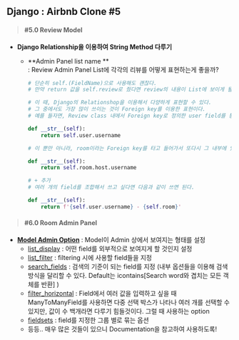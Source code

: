 ## Django : Airbnb Clone #5

> #### #5.0 Review Model

- **Django Relationship을 이용하여 String Method 다루기**

  - **Admin Panel list name **<br>
    : Review Admin Panel List에 각각의 리뷰를 어떻게 표현하는게 좋을까?

    ```python
    # 단순히 self.(FieldName)으로 사용해도 괜찮다.
    # 만약 return 값을 self.review로 줬다면 review의 내용이 List에 보이게 될 것이다.
    
    # 이 때, Django의 Relationshop을 이용해서 다양하게 표현할 수 있다.
    # 그 중에서도 가장 많이 쓰이는 것이 Foreign key를 이용한 표현이다.
    # 예를 들자면, Review class 내에서 Foreign key로 정의한 user field를 통해 다음과 같은 표현이 가능하다는 것이다.
    
    def __str__(self):
    	return self.user.username
    
    # 이 뿐만 아니라, room이라는 Foreign key를 타고 들어가서 또다시 그 내부에 있는 host라는 Foreign key를 타고 들어가 host의 username을 가져올 수도 있다는 것이다!
    
    def __str__(self):
        return self.room.host.username
    
    # + 추가
    # 여러 개의 field를 조합해서 쓰고 싶다면 다음과 같이 쓰면 된다.
    
    def __str__(self):
        return f'{self.user.username} - {self.room}'
    ```

> #### #6.0 Room Admin Panel

- **[Model Admin Option](https://docs.djangoproject.com/en/3.0/ref/contrib/admin/)** : Model이 Admin 상에서 보여지는 형태를 설정
  - [list_display](https://docs.djangoproject.com/en/3.0/ref/contrib/admin/#django.contrib.admin.ModelAdmin.list_display) : 어떤 field를 외부적으로 보여지게 할 것인지 설정 
  - [list_filter](https://docs.djangoproject.com/en/3.0/ref/contrib/admin/#django.contrib.admin.ModelAdmin.list_filter) : filtering 시에 사용할 field들을 지정
  - [search_fields](https://docs.djangoproject.com/en/3.0/ref/contrib/admin/#django.contrib.admin.ModelAdmin.search_fields) : 검색의 기준이 되는 field를 지정 (내부 옵션들을 이용해 검색 방식을 달리할 수 있다. Default는 icontains[Search word와 겹치는 모든 객체를 반환] )
  - [filter_horizontal](https://docs.djangoproject.com/en/3.0/ref/contrib/admin/#django.contrib.admin.ModelAdmin.filter_horizontal) : Field에서 여러 값을 입력하고 싶을 때 ManyToManyField를 사용하면 다중 선택 박스가 나타나 여러 개를 선택할 수 있지만, 값이 수 백개라면 다루기 힘들것이다. 그럴 때 사용하는 option
  - [fieldsets](https://docs.djangoproject.com/en/3.0/ref/contrib/admin/#django.contrib.admin.ModelAdmin.fieldsets) : field를 지정한 그룹 별로 묶는 옵션
  - 등등.. 매우 많은 것들이 있으니 Documentation을 참고하여 사용하도록!

